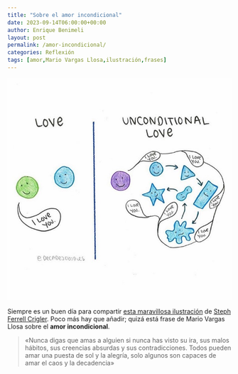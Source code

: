 ```yaml
---
title: "Sobre el amor incondicional"
date: 2023-09-14T06:00:00+00:00
author: Enrique Benimeli
layout: post
permalink: /amor-incondicional/
categories: Reflexión
tags: [amor,Mario Vargas Llosa,ilustración,frases]
---
```


[![image](assets/images/posts/2023/09/amorincondicional.jpg)](https://www.instagram.com/p/B8jFUoPApHD/)

Siempre es un buen día para compartir [esta maravillosa ilustración](https://www.instagram.com/p/B8jFUoPApHD/) de [Steph Ferrell Crigler](https://www.instagram.com/decade2doodles/). Poco más hay que añadir; quizá está frase de Mario Vargas Llosa sobre el **amor incondicional**.

> «Nunca digas que amas a alguien si nunca has visto su ira, sus malos hábitos, sus creencias absurdas y sus contradicciones. Todos pueden amar una puesta de sol y la alegría, solo algunos son capaces de amar el caos y la decadencia» 


